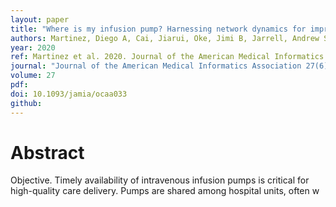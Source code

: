 ```yaml
---
layout: paper
title: "Where is my infusion pump? Harnessing network dynamics for improved hospital equipment fleet management"
authors: Martinez, Diego A, Cai, Jiarui, Oke, Jimi B, Jarrell, Andrew S, Feijoo, Felipe, Appelbaum, Jeffrey, Klein, Eili, Barnes, Sean, Levin, Scott R
year: 2020
ref: Martinez et al. 2020. Journal of the American Medical Informatics Association
journal: "Journal of the American Medical Informatics Association 27(6):884–892."
volume: 27
pdf:
doi: 10.1093/jamia/ocaa033
github:
---
```

# Abstract
Objective.  Timely availability of intravenous infusion pumps is critical for high-quality care delivery. Pumps are shared among hospital units, often w
